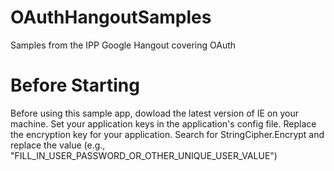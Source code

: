 OAuthHangoutSamples
===================

Samples from the IPP Google Hangout covering OAuth


Before Starting
===================

Before using this sample app, dowload the latest version of IE on your machine.
Set your application keys in the application's config file.
Replace the encryption key for your application.  Search for StringCipher.Encrypt and replace the value (e.g., "FILL_IN_USER_PASSWORD_OR_OTHER_UNIQUE_USER_VALUE")
